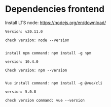 # Dependencies frontend 
Install LTS node: https://nodejs.org/en/download/
```
Version: v20.11.0

check version: node --version


install npm command: npm install -g npm

version: 10.4.0

Check version: npm --version


Vue install command: npm install -g @vue/cli

version: 5.0.8

check version command: vue --version
```
